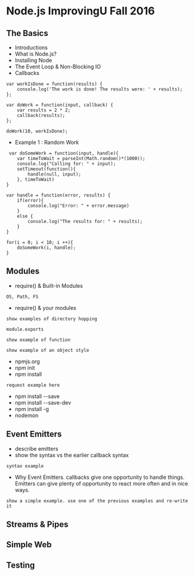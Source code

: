 # Node.js ImprovingU Fall 2016

## The Basics
- Introductions
- What is Node.js?
- Installing Node
- The Event Loop & Non-Blocking IO
- Callbacks
```
var workIsDone = function(results) {
	console.log('The work is done! The results were: ' + results);
};

var doWork = function(input, callback) {
	var results = 2 * 2;
	callback(results);
};

doWork(10, workIsDone);
```
- Example 1 : Random Work
```
 var doSomeWork = function(input, handle){
	var timeToWait = parseInt(Math.random()*(1000));
	console.log("Calling for: " + input);
	setTimeout(function(){
		handle(null, input);
	}, timeToWait)
}

var handle = function(error, results) {
	if(error){
		console.log("Error: " + error.message)
	}
	else {
		console.log("The results for: " + results);
	}
}

for(i = 0; i < 10; i ++){
	doSomeWork(i, handle);
}
```

## Modules
- require() & Built-in Modules
``` 
OS, Path, FS
```
- require() & your modules
``` 
show examples of directory hopping 
```
``` 
module.exports 
```
```
show example of function 
```
``` 
show example of an object style 
```
- npmjs.org
- npm init
- npm install
```
request example here
```
- npm install --save
- npm install --save-dev
- npm install -g
- nodemon


## Event Emitters 
- describe emitters
- show the syntax vs the earlier callback syntax
```
syntax example
```
- Why Event Emitters. callbacks give one opportunity to handle things. Emitters can give plenty of opportunity to react more often and in nice ways.
```
show a simple example. use one of the previous examples and re-write it
```

## Streams & Pipes

## Simple Web

## Testing

